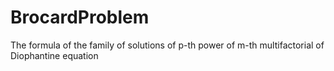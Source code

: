 # BrocardProblem
The formula of the family of solutions of p-th power of m-th multifactorial of Diophantine equation
